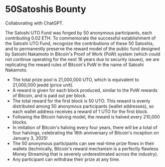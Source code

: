 # 50Satoshis Bounty
Collaborating with ChatGPT.

The Satoshi UTO Fund was forged by 50 anonymous participants, each contributing 0.02 ETH. To commemorate the successful establishment of the Satoshi UTO Fund, recognize the contributions of these 50 Satoshis, and to permanently preserve the reward model of the public fund designed by Satoshi Nakamoto in Bitcoin's Proof of Work (PoW) system (which could not continue operating for the next 16 years due to security issues), we are replicating the reward rules of Bitcoin's PoW in the name of Satoshi Nakamoto.

- The total prize pool is 21,000,000 UTO, which is equivalent to 21,000,000 jeedd (price unit).
- A reward is given for each block produced, similar to the PoW rewards of Bitcoin, and is paid out per block.
- The total reward for the first block is 50 UTO. This reward is evenly distributed among 50 anonymous participants (wallet addresses), so each wallet address receives a reward of 1 UTO for the first block.
- Following the Bitcoin halving model, the reward is halved every 210,000 blocks.
- In imitation of Bitcoin's halving every four years, there will be a total of four halvings, celebrating the 16th anniversary of Bitcoin's inception on January 3, 2025!
- The 50 anonymous participants can see real-time prize flows in their wallets (technically, Bitcoin's reward mechanism is a perfectly flawless Money Streaming that is severely underestimated across the industry).
- Any participant can withdraw their prize at any time.
